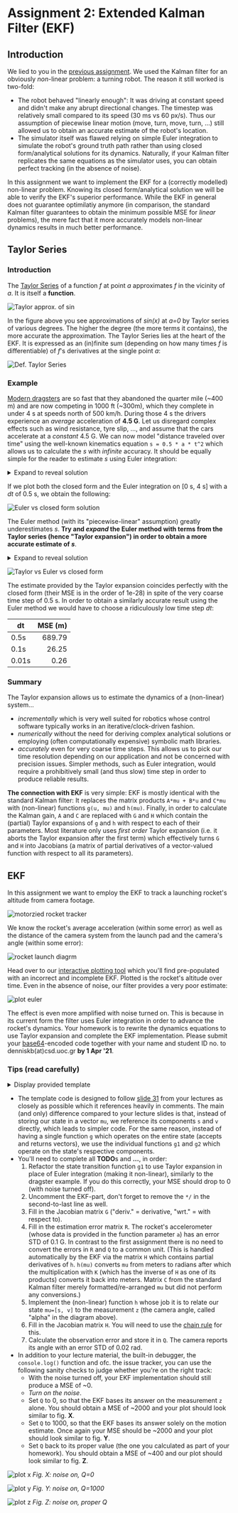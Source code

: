 # Assignment 2: Extended Kalman Filter (EKF)
## Introduction
We lied to you in the [previous assignment](https://github.com/denniskb/hy475/tree/master/assign1_kalman). We used the Kalman filter for an obviously *non*-linear problem: a turning robot. The reason it still worked is two-fold:

- The robot behaved "linearly enough": It was driving at constant speed and didn't make any abrupt directional changes. The timestep was relatively small compared to its speed (30 ms vs 60 px/s). Thus our assumption of piecewise linear motion (move, turn, move, turn, ...) still allowed us to obtain an accurate estimate of the robot's location.
- The simulator itself was flawed relying on simple Euler integration to simulate the robot's ground truth path rather than using closed form/analytical solutions for its dynamics. Naturally, if your Kalman filter replicates the same equations as the simulator uses, you can obtain perfect tracking (in the absence of noise).

In this assignment we want to implement the EKF for a (correctly modelled) non-linear problem. Knowing its closed form/analytical solution we will be able to verify the EKF's superior performance. While the EKF in general does not guarantee optimilatiy anymore (in comparison, the standard Kalman filter guarantees to obtain the minimum possible MSE for *linear* problems), the mere fact that it more accurately models non-linear dynamics results in much better performance.

## Taylor Series
### Introduction
The [Taylor Series](https://en.wikipedia.org/wiki/Taylor_series) of a function *f* at point *a* approximates *f* in the vicinity of *a*. It is itself a **function**.

![Taylor approx. of sin](https://upload.wikimedia.org/wikipedia/commons/thumb/e/e4/Sintay_SVG.svg/450px-Sintay_SVG.svg.png)

In the figure above you see approximations of *sin(x)* at *a=0* by Taylor series of various degrees. The higher the degree (the more terms it contains), the more accurate the approximation. The Taylor Series lies at the heart of the EKF. It is expressed as an (in)finite sum (depending on how many times *f* is differentiable) of *f*'s derivatives at the single point *a*:

![Def. Taylor Series](https://wikimedia.org/api/rest_v1/media/math/render/svg/46dd2bf78ad7d792988cf616a6ea94024f30b3d9)

### Example
[Modern dragsters](https://www.youtube.com/watch?v=rzlz7PAYV7Y) are so fast that they abandoned the quarter mile (~400 m) and are now competing in 1000 ft (~300m), which they complete in under 4 s at speeds north of 500 km/h. During those 4 s the drivers experience an *average* acceleration of **4.5 G**. Let us disregard complex effects such as wind resistance, tyre slip, ..., and assume that the cars accelerate at a *constant* 4.5 G. We can now model "distance traveled over time" using the well-known kinematics equation `s = 0.5 * a * t^2` which allows us to calculate the *s* with *infinite* accuracy. It should be equally simple for the reader to estimate *s* using Euler integration:

<details>
<summary>Expand to reveal solution</summary>

```matlab
s = s + v * dt;
v = v + 4.5G * dt;
```
</details>

If we plot both the closed form and the Euler integration on [0 s, 4 s] with a *dt* of 0.5 s, we obtain the following:

![Euler vs closed form solution](plot1.png)

The Euler method (with its "piecewise-linear" assumption) greatly underestimates *s*. **Try and *expand* the Euler method with terms from the Taylor series (hence "Taylor expansion") in order to obtain a more accurate estimate of *s***.

<details>
<summary>Expand to reveal solution</summary>
The function in question is the kinematic equation `f(t) = 0.5 * a * t^2` which is twice differentiable:

```
f'(t)  = a * t
f''(t) = a
```

Hence its Taylor series at point *p* is given by

```
T(x) = 0.5 * a * t^2  +  a * t * (x-p)  +  a/2 * (x-p)^2
```

Thus the Taylor expansion of the Euler method becomes:

```matlab
s = s + v * dt + 2.25G * dt^2;
v = v + 4.5G * dt;
```
</details>

![Taylor vs Euler vs closed form](plot2.png)

The estimate provided by the Taylor expansion coincides perfectly with the closed form (their MSE is in the order of 1e-28) in spite of the very coarse time step of 0.5 s. In order to obtain a similarly accurate result using the Euler method we would have to choose a ridiculously low time step *dt*:

|  dt   | MSE (m) |
| ----- | ------: |
| 0.5s  |  689.79 |
| 0.1s  |   26.25 |
| 0.01s |    0.26 |

### Summary
The Taylor expansion allows us to estimate the dynamics of a (non-linear) system...

- *incrementally* which is very well suited for robotics whose control software typically works in an iterative/clock-driven fashion.
- *numerically* without the need for deriving complex analytical solutions or employing (often computationally expensive) symbolic math libraries.
- *accurately* even for very coarse time steps. This allows us to pick our time resolution depending on our application and not be concerned with precision issues. Simpler methods, such as Euler integration, would require a prohibitively small (and thus slow) time step in order to produce reliable results.

**The connection with EKF** is very simple: EKF is mostly identical with the standard Kalman filter: It replaces the matrix products `A*mu + B*u` and `C*mu` with (non-linear) functions `g(u, mu)` and `h(mu)`. Finally, in order to calculate the Kalman gain, `A` and `C` are replaced with `G` and `H` which contain the (partial) Taylor expansions of `g` and `h` with respect to each of their parameters. Most literature only uses *first order* Taylor expansion (i.e. it aborts the Taylor expansion after the first term) which effectively turns `G` and `H` into Jacobians (a matrix of partial derivatives of a vector-valued function with respect to all its parameters).

## EKF
In this assignment we want to employ the EKF to track a launching rocket's altitude from camera footage.

![motorzied rocket tracker](https://i.stack.imgur.com/nieOY.jpg)

We know the rocket's average acceleration (within some error) as well as the distance of the camera system from the launch pad and the camera's angle (within some error):

![rocket launch diagrm](rocket.png)

Head over to our [interactive plotting tool](https://denniskb.github.io/hy475/assign2) which you'll find pre-populated with an incorrect and incomplete EKF. Plotted is the rocket's altitude over time. Even in the absence of noise, our filter provides a very poor estimate:

![plot euler](plot3.png)

The effect is even more amplified with noise turned on. This is because in its current form the filter uses Euler integration in order to advance the rocket's dynamics. Your homework is to rewrite the dynamics equations to use Taylor expansion and complete the EKF implementation. Please submit your [base64](https://www.utilities-online.info/base64)-encoded code together with your name and student ID no. to denniskb(at)csd.uoc.gr **by 1 Apr '21**.

### Tips (read carefully)
<details>
<summary>Display provided template</summary>

```javascript
if (typeof this.s === 'undefined') {
  // state (mu):
  this.s = 0; // altitude (m)
  this.v = 0; // velocity (m/s)

  this.S = math.zeros(2, 2);
}

// PREDICTION

// TODO: Use Taylor expansion for higher accuracy:
// g(mu)
function g1(s, v) { return s + v * dt; }
function g2(s, v) { return v + a * dt; }

// mu = g(mu)
this.s = g1(this.s, this.v);
this.v = g2(this.s, this.v);

/* TODO: Uncomment and implement EKF
var G = [
  [deriv. of g1 wrt. s, deriv. of g1 wrt. v],
  [deriv. of g2 wrt. s, deriv. of g2 wrt. v]
];
var GT = math.transpose(G);

var R = math.dotPow([
  [est. err. in s, 0],
  [0, est. err. in v]
], 2);

// S = G*S*GT + R
this.S = math.add(math.multiply(G, this.S, GT), R);

// CORRECTION

// h(mu)
function h(s, v) { ... }

var H = [
  deriv. of h wrt. s, deriv. of h wrt. v
];
var HT = math.transpose(H);

var Q = math.pow(obs. err. in z, 2);

// K = S*HT*(H*S*HT + Q)^-1
var K = math.multiply(
  this.S, HT, math.inv(math.add(math.multiply(H, this.S, HT), Q))
);

// mu = mu + K*(z - h(mu))
[this.s, this.v] = math.add(
  [this.s, this.v],
  math.multiply(K, z - h(this.s, this.v))
)._data;

// S = (I-K*H)*S
this.S = math.multiply(
  math.subtract(math.identity(2), math.multiply(K, H)), this.S
);
*/

return this.s;
```
</details>

- The template code is designed to follow [slide 31](https://www.csd.uoc.gr/~hy475/lectures/2.kalman.ppt) from your lectures as closely as possible which it references heavily in comments. The main (and only) difference compared to your lecture slides is that, instead of storing our state in a vector `mu`, we reference its components `s` and `v` directly, which leads to simpler code. For the same reason, instead of having a single function `g` which operates on the entire state (accepts and returns vectors), we use the individual functions `g1` and `g2` which operate on the state's respective components.
- You'll need to complete all **TODO**s and **...**, in order:
    1. Refactor the state transition function `g1` to use Taylor expansion in place of Euler integration (making it non-linear), similarly to the dragster example. If you do this correctly, your MSE should drop to 0 (with noise turned off).
    2. Uncomment the EKF-part, don't forget to remove the `*/` in the second-to-last line as well.
    3. Fill in the Jacobian matrix `G` ("deriv." = derivative, "wrt." = with respect to).
    4. Fill in the estimation error matrix `R`. The rocket's accelerometer (whose data is provided in the function parameter `a`) has an error STD of 0.1 G. In contrast to the first assignment there is no need to convert the errors in `R` and `Q` to a common unit. (This is handled automatically by the EKF via the matrix `H` which contains partial derivatives of `h`. `h(mu)` converts `mu` from meters to radians after which the multiplication with `K` (which has the inverse of `H` as one of its products) converts it back into meters. Matrix `C` from the standard Kalman filter merely formatted/re-arranged `mu` but did not perform any conversions.)
    5. Implement the (non-linear) function `h` whose job it is to relate our state `mu=[s, v]` to the measurement `z` (the camera angle, called "alpha" in the diagram above).
    6. Fill in the Jacobian matrix `H`. You will need to use the [chain rule](https://en.wikipedia.org/wiki/Chain_rule) for this.
    7. Calculate the observation error and store it in `Q`. The camera reports its angle with an error STD of 0.02 rad.
- In addition to your lecture material, the built-in debugger, the `console.log()` function and ofc. the issue tracker, you can use the following sanity checks to judge whether you're on the right track:
    - With the noise turned off, your EKF implementation should still produce a MSE of ~0.
    - *Turn on the noise*.
    - Set `Q` to 0, so that the EKF bases its answer on the measurement `z` alone. You should obtain a MSE of ~2000 and your plot should look similar to fig. **X**.
    - Set `Q` to 1000, so that the EKF bases its answer solely on the motion estimate. Once again your MSE should be ~2000 and your plot should look similar to fig. **Y**.
    - Set `Q` back to its proper value (the one you calculated as part of your homework). You should obtain a MSE of ~400 and our plot should look similar to fig. **Z**.

![plot x](plotx.png)
*Fig. X: noise on, Q=0*

![plot y](ploty.png)
*Fig. Y: noise on, Q=1000*

![plot z](plotz.png)
*Fig. Z: noise on, proper Q*